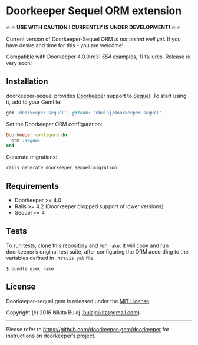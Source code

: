 # Doorkeeper Sequel ORM extension

:fire: :fire: **USE WITH CAUTION ! CURRENTLY IS UNDER DEVELOPMENT!** :fire: :fire:

Current version of Doorkeeper-Sequel ORM _is not tested well yet_. If you have desire and time for this - you are welcome!

Compatible with Doorkeeper 4.0.0.rc3: _554_ examples, _11_ failures. Release is very soon!

## Installation

doorkeeper-sequel provides [Doorkeeper](https://github.com/doorkeeper-gem/doorkeeper) support to [Sequel](https://github.com/jeremyevans/sequel).
To start using it, add to your Gemfile:

``` ruby
gem 'doorkeeper-sequel', github: 'nbulaj/doorkeeper-sequel'
```

Set the Doorkeeper ORM configuration:

``` ruby
Doorkeeper.configure do
  orm :sequel
end
```

Generate migrations:

```
rails generate doorkeeper_sequel:migration
```

## Requirements

* Doorkeeper >= 4.0
* Rails >= 4.2 (Doorkeeper dropped support of lower versions)
* Sequel >= 4

## Tests

To run tests, clone this repository and run `rake`. It will copy and run
doorkeeper’s original test suite, after configuring the ORM according to the
variables defined in `.travis.yml` file.

```
$ bundle exec rake
```

## License

Doorkeeper-sequel gem is released under the [MIT License](http://www.opensource.org/licenses/MIT).

Copyright (c) 2016 Nikita Bulaj (bulajnikita@gmail.com).

---

Please refer to https://github.com/doorkeeper-gem/doorkeeper for instructions on
doorkeeper’s project.
